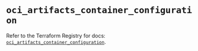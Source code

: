 # `oci_artifacts_container_configuration`

Refer to the Terraform Registry for docs: [`oci_artifacts_container_configuration`](https://registry.terraform.io/providers/hashicorp/oci/7.19.0/docs/resources/artifacts_container_configuration).

